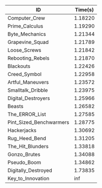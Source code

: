 |ID|Time(s)|
|-|-|
|Computer_Crew|1.18220|
|Prime_Calculus|1.19290|
|Byte_Mechanics|1.21344|
|Grapevine_Squad|1.21789|
|Loose_Screws|1.21842|
|Rebooting_Rebels|1.21870|
|Blackouts|1.22426|
|Creed_Symbol|1.22958|
|Artful_Maneuvers|1.23572|
|Smalltalk_Dribble|1.23975|
|Digital_Destroyers|1.25966|
|Beasts|1.26582|
|The_ERROR_List|1.27585|
|Pint_Sized_Benchwarmers|1.28775|
|Hackerjacks|1.30692|
|Rug_Heed_Bend|1.31205|
|The_Hit_Blunders|1.33818|
|Gonzo_Brutes|1.34088|
|Pseudo_Boom|1.34862|
|Digitally_Destroyed|1.73835|
|Key_to_Innovation|inf|
